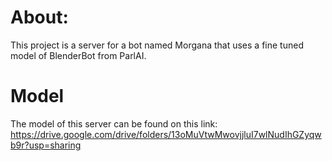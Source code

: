 # About:
This project is a server for a bot named Morgana that uses a fine tuned model of BlenderBot from ParlAI.

# Model
The model of this server can be found on this link: https://drive.google.com/drive/folders/13oMuVtwMwovjjluI7wlNudIhGZyqwb9r?usp=sharing
